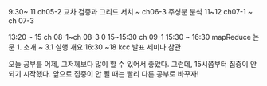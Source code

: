 
9:30~ 11 ch05-2 교차 검증과 그리드 서치 ~ ch06-3 주성분 분석
11~12 ch07-1 ~ ch 07-3

13:20 ~ 15 ch 08-1~ch 08-3 0
15~15:30 ch 09-1
15:30 ~ 16:30 mapReduce 논문 1. 소개 ~ 3.1 실행 개요
16:30 ~18 kcc 발표 세미나 참관

오늘 공부를 어제, 그저께보다 많이 할 수 있어서 좋았다.
그런데, 15시쯤부터 집중이 안 되기 시작했다.
앞으로 집중이 안 될 때는 빨리 다른 공부로 바꾸자!